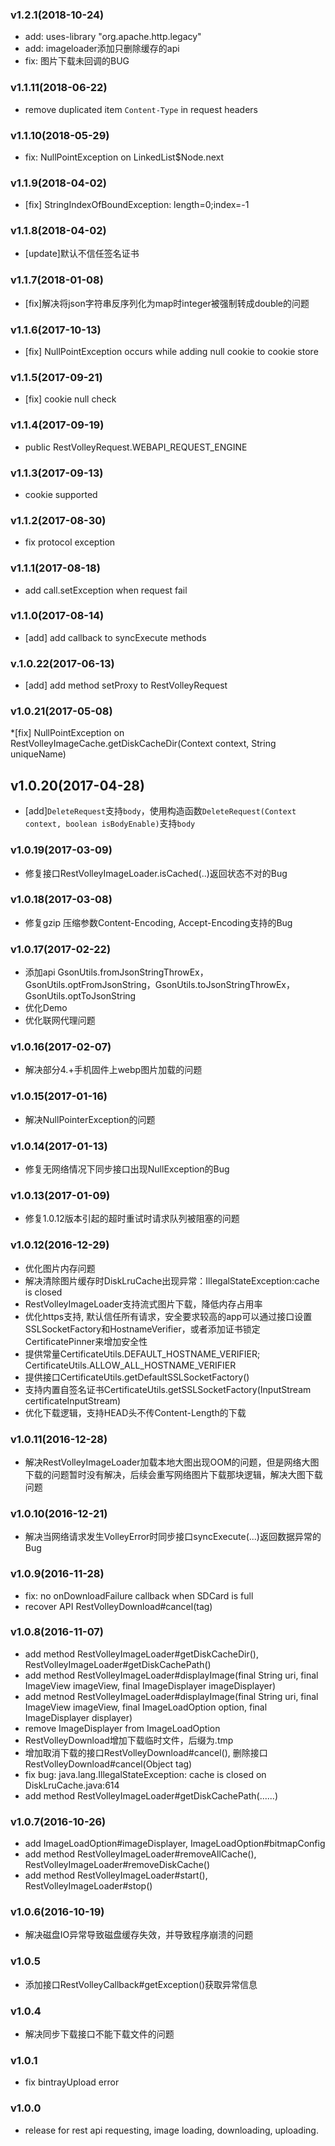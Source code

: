 ### v1.2.1(2018-10-24)
* add: uses-library "org.apache.http.legacy"
* add: imageloader添加只删除缓存的api
* fix: 图片下载未回调的BUG

### v1.1.11(2018-06-22)
* remove duplicated item `Content-Type` in request headers

### v1.1.10(2018-05-29)
* fix: NullPointException on LinkedList$Node.next

### v1.1.9(2018-04-02)
* [fix] StringIndexOfBoundException: length=0;index=-1

### v1.1.8(2018-04-02)
* [update]默认不信任签名证书

### v1.1.7(2018-01-08)
* [fix]解决将json字符串反序列化为map时integer被强制转成double的问题

### v1.1.6(2017-10-13)
* [fix] NullPointException occurs while adding null cookie to cookie store

### v1.1.5(2017-09-21)
* [fix] cookie null check

### v1.1.4(2017-09-19)
* public RestVolleyRequest.WEBAPI_REQUEST_ENGINE

### v1.1.3(2017-09-13)
* cookie supported

### v1.1.2(2017-08-30)
* fix protocol exception

### v1.1.1(2017-08-18)
* add call.setException when request fail

### v1.1.0(2017-08-14)
* [add] add callback to syncExecute methods

### v.1.0.22(2017-06-13)
* [add] add method setProxy to RestVolleyRequest

### v1.0.21(2017-05-08)
*[fix] NullPointException on RestVolleyImageCache.getDiskCacheDir(Context context, String uniqueName)

## v1.0.20(2017-04-28)
* [add]`DeleteRequest`支持`body`，使用构造函数`DeleteRequest(Context context, boolean isBodyEnable)`支持`body`

### v1.0.19(2017-03-09)
* 修复接口RestVolleyImageLoader.isCached(..)返回状态不对的Bug

### v1.0.18(2017-03-08)
* 修复gzip 压缩参数Content-Encoding, Accept-Encoding支持的Bug

### v1.0.17(2017-02-22)
* 添加api GsonUtils.fromJsonStringThrowEx， GsonUtils.optFromJsonString，GsonUtils.toJsonStringThrowEx，GsonUtils.optToJsonString
* 优化Demo
* 优化联网代理问题

### v1.0.16(2017-02-07)
* 解决部分4.+手机固件上webp图片加载的问题

### v1.0.15(2017-01-16)
* 解决NullPointerException的问题

### v1.0.14(2017-01-13)
* 修复无网络情况下同步接口出现NullException的Bug

### v1.0.13(2017-01-09)
* 修复1.0.12版本引起的超时重试时请求队列被阻塞的问题

### v1.0.12(2016-12-29)
* 优化图片内存问题
* 解决清除图片缓存时DiskLruCache出现异常：IllegalStateException:cache is closed
* RestVolleyImageLoader支持流式图片下载，降低内存占用率
* 优化https支持, 默认信任所有请求，安全要求较高的app可以通过接口设置SSLSocketFactory和HostnameVerifier，或者添加证书锁定CertificatePinner来增加安全性
* 提供常量CertificateUtils.DEFAULT_HOSTNAME_VERIFIER; CertificateUtils.ALLOW_ALL_HOSTNAME_VERIFIER
* 提供接口CertificateUtils.getDefaultSSLSocketFactory()
* 支持内置自签名证书CertificateUtils.getSSLSocketFactory(InputStream certificateInputStream)
* 优化下载逻辑，支持HEAD头不传Content-Length的下载

### v1.0.11(2016-12-28)
* 解决RestVolleyImageLoader加载本地大图出现OOM的问题，但是网络大图下载的问题暂时没有解决，后续会重写网络图片下载那块逻辑，解决大图下载问题

### v1.0.10(2016-12-21)
 * 解决当网络请求发生VolleyError时同步接口syncExecute(...)返回数据异常的Bug

### v1.0.9(2016-11-28)
* fix: no onDownloadFailure callback when SDCard is full
* recover API RestVolleyDownload#cancel(tag)

### v1.0.8(2016-11-07)
* add method RestVolleyImageLoader#getDiskCacheDir(), RestVolleyImageLoader#getDiskCachePath()
* add method RestVolleyImageLoader#displayImage(final String uri, final ImageView imageView, final ImageDisplayer imageDisplayer)
* add metnod RestVolleyImageLoader#displayImage(final String uri, final ImageView imageView, final ImageLoadOption option, final ImageDisplayer displayer)
* remove ImageDisplayer from ImageLoadOption
* RestVolleyDownload增加下载临时文件，后缀为.tmp
* 增加取消下载的接口RestVolleyDownload#cancel(), 删除接口RestVolleyDownload#cancel(Object tag)
* fix bug: java.lang.IllegalStateException: cache is closed on DiskLruCache.java:614
* add method RestVolleyImageLoader#getDiskCachePath(......)

### v1.0.7(2016-10-26)
* add ImageLoadOption#imageDisplayer, ImageLoadOption#bitmapConfig
* add method RestVolleyImageLoader#removeAllCache(), RestVolleyImageLoader#removeDiskCache()
* add method RestVolleyImageLoader#start(), RestVolleyImageLoader#stop()

### v1.0.6(2016-10-19)
* 解决磁盘IO异常导致磁盘缓存失效，并导致程序崩溃的问题

### v1.0.5
* 添加接口RestVolleyCallback#getException()获取异常信息

### v1.0.4
* 解决同步下载接口不能下载文件的问题

### v1.0.1
* fix bintrayUpload error

### v1.0.0
* release for rest api requesting, image loading, downloading, uploading.


